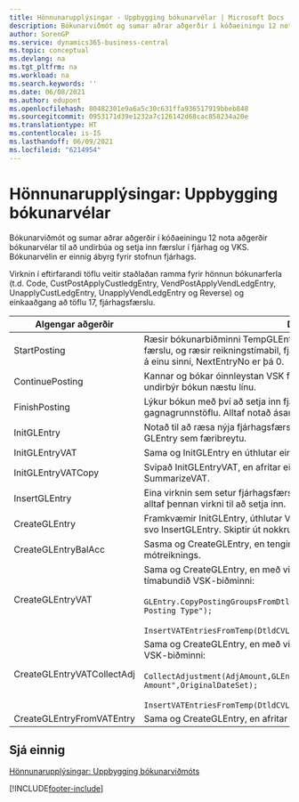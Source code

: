 ```yaml
---
title: Hönnunarupplýsingar - Uppbygging bókunarvélar | Microsoft Docs
description: Bókunarviðmót og sumar aðrar aðgerðir í kóðaeiningu 12 nota aðgerðir bókunarvélar til að undirbúa og setja inn færslur í fjárhag og VKS. Bókunarvélin er einnig ábyrg fyrir stofnun fjárhags.
author: SorenGP
ms.service: dynamics365-business-central
ms.topic: conceptual
ms.devlang: na
ms.tgt_pltfrm: na
ms.workload: na
ms.search.keywords: ''
ms.date: 06/08/2021
ms.author: edupont
ms.openlocfilehash: 80482301e9a6a5c30c631ffa936517919bbeb848
ms.sourcegitcommit: 0953171d39e1232a7c126142d68cac858234a20e
ms.translationtype: HT
ms.contentlocale: is-IS
ms.lasthandoff: 06/09/2021
ms.locfileid: "6214954"
---
```

# <a name="design-details-posting-engine-structure"></a>Hönnunarupplýsingar: Uppbygging bókunarvélar
Bókunarviðmót og sumar aðrar aðgerðir í kóðaeiningu 12 nota aðgerðir bókunarvélar til að undirbúa og setja inn færslur í fjárhag og VKS. Bókunarvélin er einnig ábyrg fyrir stofnun fjárhags.  
  
 Virknin í eftirfarandi töflu veitir staðlaðan ramma fyrir hönnun bókunarferla (t.d. Code, CustPostApplyCustledgEntry, VendPostApplyVendLedgEntry, UnapplyCustLedgEntry, UnapplyVendLedgEntry og Reverse) og einkaaðgang að töflu 17, fjárhagsfærslu.  
  
|Algengar aðgerðir|Description|  
|-------------|---------------------------------------|  
|StartPosting|Ræsir bókunarbiðminni TempGLEntryBuf, læsir fjárhagsfærslu og töflu VSK-færslu, og ræsir reikningstímabil, fjárhagsdagbók og gengi. Ætti að kalla aðeins á einu sinni, NextEntryNo er þá 0.|  
|ContinuePosting|Kannar og bókar óinnleystan VSK fyrir fyrri færslu eykur NextTransactionNo og undirbýr bókun næstu línu.|  
|FinishPosting|Lýkur bókun með því að setja inn fjárhagsfærslur úr tímabundnu skyndimynni í gagnagrunnstöflu. Alltaf notað ásamt StartPosting. Leita að ósamræmi.|  
|InitGLEntry|Notað til að ræsa nýja fjárhagsfærslu fyrir Almenna færslubókarlínu. Skilar GLEntry sem færibreytu.|  
|InitGLEntryVAT|Sama og InitGLEntry en úthlutar einnig Mótreikningur nr. og SummarizeVAT.|  
|InitGLEntryVATCopy|Svipað InitGLEntryVAT, en afritar einnig bókunarflokksgögn úr VSK-færslu fyrir SummarizeVAT.|  
|InsertGLEntry|Eina virknin sem setur fjárhagsfærslu inn í altæka TempGLEntryBuf töflu. Notaðu alltaf þennan virkni til að setja inn.|  
|CreateGLEntry|Framkvæmir InitGLEntry, úthlutar Viðbótarupphæð gjaldmiðils og framkvæmir svo InsertGLEntry. Skiptir út nokkrum línum af kóða fyrir eina virkni.|  
|CreateGLEntryBalAcc|Sasma og CreateGLEntry, en tengir einnig Gerð mótreiknings og Númer mótreiknings.|  
|CreateGLEntryVAT|Sama og CreateGLEntry, en með viðbótarferli fyrir bókun flokka og vistunar í tímabundið VSK-biðminni:<br /><br /> `GLEntry.CopyPostingGroupsFromDtldCVBuf(DtldCVLedgEntryBuf,GenJnlLine."Gen. Posting Type");`<br /><br /> `InsertVATEntriesFromTemp(DtldCVLedgEntryBuf,GLEntry);`|  
|CreateGLEntryVATCollectAdj|Sama og CreateGLEntry, en með viðbótarsafni stillinga og vistunar í tímabundið VSK-biðminni:<br /><br /> `CollectAdjustment(AdjAmount,GLEntry.Amount,GLEntry."Additional-Currency Amount",OriginalDateSet);`<br /><br /> `InsertVATEntriesFromTemp(DtldCVLedgEntryBuf,GLEntry);`|  
|CreateGLEntryFromVATEntry|Sama og CreateGLEntry, en afritar einnig bókunarflokka úr VSK-færslu.|  
  
## <a name="see-also"></a>Sjá einnig  
 [Hönnunarupplýsingar: Uppbygging bókunarviðmóts](design-details-posting-interface-structure.md)

[!INCLUDE[footer-include](includes/footer-banner.md)]